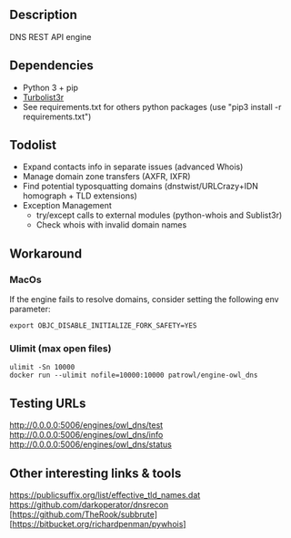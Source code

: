 ## Description
DNS REST API engine

## Dependencies
- Python 3 + pip
- [Turbolist3r](https://github.com/fleetcaptain/Turbolist3r/)
- See requirements.txt for others python packages (use "pip3 install -r requirements.txt")

## Todolist
- Expand contacts info in separate issues (advanced Whois)
- Manage domain zone transfers (AXFR, IXFR)
- Find potential typosquatting domains (dnstwist/URLCrazy+IDN homograph + TLD extensions)
- Exception Management
  * try/except calls to external modules (python-whois and Sublist3r)
  * Check whois with invalid domain names

## Workaround
### MacOs

If the engine fails to resolve domains, consider setting the following env parameter:
```
export OBJC_DISABLE_INITIALIZE_FORK_SAFETY=YES
```
### Ulimit (max open files)
```
ulimit -Sn 10000
docker run --ulimit	nofile=10000:10000 patrowl/engine-owl_dns
```

## Testing URLs
http://0.0.0.0:5006/engines/owl_dns/test
http://0.0.0.0:5006/engines/owl_dns/info
http://0.0.0.0:5006/engines/owl_dns/status

## Other interesting links & tools
https://publicsuffix.org/list/effective_tld_names.dat
https://github.com/darkoperator/dnsrecon
[https://github.com/TheRook/subbrute]
[https://bitbucket.org/richardpenman/pywhois]
